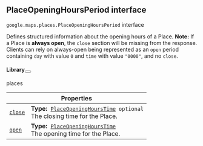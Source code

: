 
<devsite-heading text=" PlaceOpeningHoursPeriod interface" for="PlaceOpeningHoursPeriod" level="h2" link="" toc="" back-to-top=""><h2 id="PlaceOpeningHoursPeriod" is-upgraded="">PlaceOpeningHoursPeriod interface </h2></devsite-heading>
<p>
<code translate="no" dir="ltr"><span itemprop="path">google.maps.places</span>.<span itemprop="name">PlaceOpeningHoursPeriod</span></code>
interface
</p>
<p>Defines structured information about the opening hours of a Place. <strong>Note:</strong> If a Place is <strong>always open</strong>, the <code translate="no" dir="ltr">close</code> section will be missing from the response. Clients can rely on always-open being represented as an <code translate="no" dir="ltr">open</code> period containing <code translate="no" dir="ltr">day</code> with value <code translate="no" dir="ltr">0</code> and <code translate="no" dir="ltr">time</code> with value <code translate="no" dir="ltr">"0000"</code>, and no <code translate="no" dir="ltr">close</code>.</p>
<devsite-heading text="Library" for="library_14" level="h4" link=""><h4 is-upgraded="" id="library_14">Library<button role="button" class="devsite-heading-link button-flat material-icons" data-title="Copy link to this section"></button></h4></devsite-heading>
<p>places</p>
<div class="devsite-table-wrapper"><table class="properties responsive" summary="interface PlaceOpeningHoursPeriod - Properties">
<thead>
<tr><th colspan="2">Properties</th>
</tr></thead>
<tbody>
<tr id="PlaceOpeningHoursPeriod.close">
<td itemprop="property"><code translate="no" dir="ltr"><a class="secret-link" href="#PlaceOpeningHoursPeriod.close"><span>close</span></a></code></td>
<td><div><strong>Type:</strong>&nbsp; <code translate="no" dir="ltr"><a href="PlaceOpeningHoursTime.md">PlaceOpeningHoursTime</a> <span class="optional-type-annotation">optional</span></code></div>
<div class="desc">The closing time for the Place.</div></td>
</tr>
<tr id="PlaceOpeningHoursPeriod.open">
<td itemprop="property"><code translate="no" dir="ltr"><a class="secret-link" href="#PlaceOpeningHoursPeriod.open"><span>open</span></a></code></td>
<td><div><strong>Type:</strong>&nbsp; <code translate="no" dir="ltr"><a href="PlaceOpeningHoursTime.md">PlaceOpeningHoursTime</a></code></div>
<div class="desc">The opening time for the Place.</div></td>
</tr>
</tbody>
</table></div>
<script src="replace_links.js"></script>
